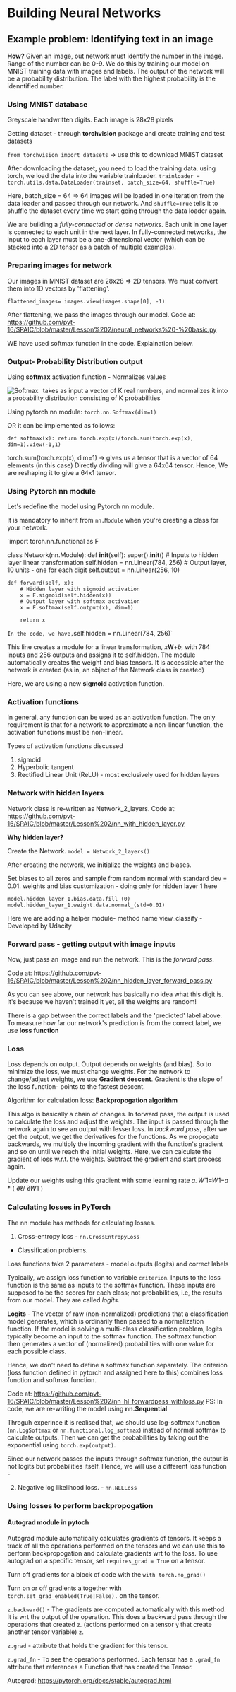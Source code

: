 # Building Neural Networks

## Example problem: Identifying text in an image
**How?** 
Given an image, out network must identify the number in the image. Range of the number can be 0-9.
We do this by training our model on MNIST training data with images and labels. The output of the network will be a probability distribution. The label with the highest probability is the idenntified number.

### Using MNIST database
 Greyscale handwritten digits. Each image is 28x28 pixels
 
 Getting dataset - through **torchvision** package and create training and test datasets 

`from torchvision import datasets` -> use this to download MNIST dataset

After downloading the dataset, you need to load the training data.
using torch, we load the data into the variable trainloader.
`trainloader = torch.utils.data.DataLoader(trainset, batch_size=64, shuffle=True)`

Here, batch_size = 64 => 64 images will be loaded in one iteration from the data loader and passed through our network.
And `shuffle=True` tells it to shuffle the dataset every time we start going through the data loader again.

We are building a *fully-connected* or *dense networks*. Each unit in one layer is connected to each unit in the next layer. In fully-connected networks, the input to each layer must be a one-dimensional vector (which can be stacked into a 2D tensor as a batch of multiple examples).

### Preparing images for network

Our images in MNIST dataset are 28x28 => 2D tensors. We must convert them into 1D vectors by 'flattening'.

`flattened_images= images.view(images.shape[0], -1)`

After flattening, we pass the images through our model. Code at: https://github.com/pvt-16/SPAIC/blob/master/Lesson%202/neural_networks%20-%20basic.py

WE have used softmax function in the code. Explaination below.

### Output- Probability Distribution output

Using **softmax** activation function - Normalizes values

<img src="https://i.stack.imgur.com/iP8Du.png" alt="Softmax" style="float: left; margin-right: 10px;" />
 takes as input a vector of K real numbers, and normalizes it into a probability distribution consisting of K probabilities
 
Using pytorch nn module: `torch.nn.Softmax(dim=1)`

OR it can be implemented as follows: 

`def softmax(x):
    return torch.exp(x)/torch.sum(torch.exp(x), dim=1).view(-1,1)
`

torch.sum(torch.exp(x), dim=1) -> gives us a tensor that is a vector of 64 elements (in this case)
Directly dividing will give a 64x64 tensor. Hence, We are reshaping it to give a 64x1 tensor.

### Using Pytorch nn module
Let's redefine the model using Pytorch nn module.

It is mandatory to inherit from `nn.Module` when you're creating a class for your network.

`import torch.nn.functional as F

class Network(nn.Module):
    def __init__(self):
        super().__init__()
        # Inputs to hidden layer linear transformation
        self.hidden = nn.Linear(784, 256)
        # Output layer, 10 units - one for each digit
        self.output = nn.Linear(256, 10)
        
    def forward(self, x):
        # Hidden layer with sigmoid activation
        x = F.sigmoid(self.hidden(x))
        # Output layer with softmax activation
        x = F.softmax(self.output(x), dim=1)
        
        return x
`
In the code, we have, `self.hidden = nn.Linear(784, 256)`

This line creates a module for a linear transformation, 𝑥𝐖+𝑏, with 784 inputs and 256 outputs and assigns it to self.hidden. The module automatically creates the weight and bias tensors. It is accessible after the network is created (as in, an object of the Network class is created)

Here, we are using a new **sigmoid** activation function. 

### Activation functions

In general, any function can be used as an activation function. The only requirement is that for a network to approximate a non-linear function, the activation functions must be non-linear. 

Types of activation functions discussed
1. sigmoid
2. Hyperbolic tangent
3. Rectified Linear Unit (ReLU) - most exclusively used for hidden layers

### Network with hidden layers

Network class is re-written as Network_2_layers.
Code at: https://github.com/pvt-16/SPAIC/blob/master/Lesson%202/nn_with_hidden_layer.py

**Why hidden layer?**

Create the Network. `model = Network_2_layers()`

After creating the network, we initialize the weights and biases.

Set biases to all zeros and sample from random normal with standard dev = 0.01. weights and bias customization - doing only for hidden layer 1 here
 
`model.hidden_layer_1.bias.data.fill_(0)
 model.hidden_layer_1.weight.data.normal_(std=0.01)
`

Here we are adding a helper module- method name view_classify - Developed by Udacity

### Forward pass - getting output with image inputs

Now, just pass an image and run the network. This is the *forward pass*.

Code at: https://github.com/pvt-16/SPAIC/blob/master/Lesson%202/nn_hidden_layer_forward_pass.py

As you can see above, our network has basically no idea what this digit is. It's because we haven't trained it yet, all the weights are random!

There is a gap between the correct labels and the 'predicted' label above. To measure how far our network's prediction is from the correct label, we use **loss function** 

### Loss
Loss depends on output. Output depends on weights (and bias). So to minimize the loss, we must change weights.
For the network to change/adjust weights, we use **Gradient descent**.
Gradient is the slope of the loss function- points to the fastest descent.

Algorithm for calculation loss: **Backpropogation algorithm**

This algo is basically a chain of changes. In forward pass, the output is used to calculate the loss and adjust the weights. The input is passed through the network again to see an output with lesser loss. In *backward pass*, after we get the output, we get the derivatives for the functions. As we propogate backwards, we multiply the incoming gradient with the function's gradient and so on until we reach the initial weights. Here, we can calculate the gradient of loss w.r.t. the weights. Subtract the gradient and start process again. 

Update our weights using this gradient with some learning rate 𝛼. 
𝑊′1=𝑊1−𝛼 * ( ∂ℓ/ ∂𝑊1 )

### Calculating losses in PyTorch

The nn module has methods for calculating losses. 

1. Cross-entropy loss - `nn.CrossEntropyLoss`
  - Classification problems.
 
Loss functions take 2 parameters - model outputs (logits) and correct labels
  
Typically, we assign loss function to variable `criterion`. 
Inputs to the loss function is the same as inputs to the softmax function. These inputs are supposed to be the scores for each class; not probabilities, i.e, the results from our model. They are called *logits*.

**Logits** - The vector of raw (non-normalized) predictions that a classification model generates, which is ordinarily then passed to a normalization function. If the model is solving a multi-class classification problem, logits typically become an input to the softmax function. The softmax function then generates a vector of (normalized) probabilities with one value for each possible class.

Hence, we don't need to define a softmax function separetely. The criterion (loss function defined in pytorch and assigned here to this) combines loss function and softmax function.

Code at: https://github.com/pvt-16/SPAIC/blob/master/Lesson%202/nn_hl_forwardpass_withloss.py
PS: In code, we are re-writing the model using **nn.Sequential**

Throguh experince it is realised that, we should use log-softmax function (`nn.LogSoftmax` or `nn.functional.log_softmax`) instead of normal softmax to calculate outputs. Then we can get the probabilities by taking out the exponential using `torch.exp(output)`.

Since our network passes the inputs through softmax function, the output is not logits but probabilities itself. Hence, we will use a different loss function -

2. Negative log likelihood loss.  - `nn.NLLLoss`

### Using losses to perform backpropogation

#### Autograd module in pytoch

Autograd module automatically calculates gradients of tensors. It keeps a track of all the operations performed on the tensors and we can use this to perform backpropogation and calculate gradients wrt to the loss. 
To use autograd on a specific tensor,  set `requires_grad = True` on a tensor. 

Turn off gradients for a block of code with the `with torch.no_grad() `

Turn on or off gradients altogether with `torch.set_grad_enabled(True|False).` on the tensor.

`z.backward()` - The gradients are computed automatically with this method. It is wrt the output of the operation. This does a backward pass through the operations that created `z`. (actions performed on a tensor `y` that create another tensor variable) `z`.

`z.grad` -  attribute that holds the gradient for this tensor.

`z.grad_fn` - To see the operations performed. Each tensor has a `.grad_fn` attribute that references a Function that has created the Tensor.

Autograd: https://pytorch.org/docs/stable/autograd.html
